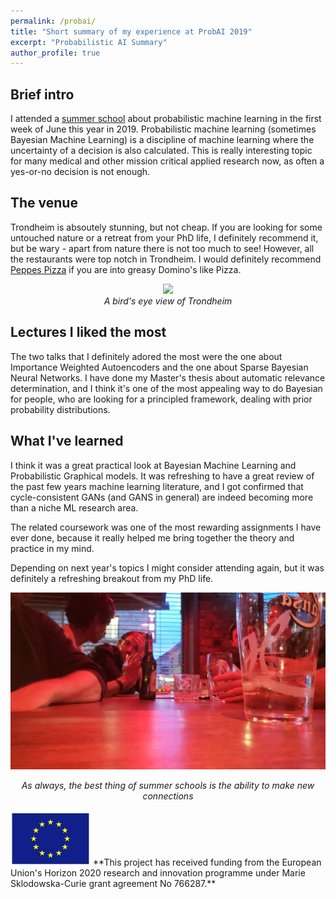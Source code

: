 ```yaml
---
permalink: /probai/
title: "Short summary of my experience at ProbAI 2019"
excerpt: "Probabilistic AI Summary"
author_profile: true
---
```


## Brief intro

I attended a [summer school](https://probabilistic.ai/) about probabilistic machine learning in the
first week of June this year in 2019. Probabilistic machine learning (sometimes
Bayesian Machine Learning) is a discipline of machine learning where the
uncertainty of a decision is also calculated. This is really interesting
topic for many medical and other mission critical applied research now, as often a yes-or-no decision
is not enough.

## The venue

Trondheim is absoutely stunning, but not cheap. If you are looking for
some untouched nature or a retreat from your PhD life, I definitely
recommend it, but be wary - apart from nature there is not too much to see!
However, all the restaurants were top notch in Trondheim. I would definitely
recommend [Peppes Pizza](https://www.peppes.no/desktop/s/frontpage/?0&utm_source=google+my+business&utm_medium=organic&utm_content=trondheim)
if you are into greasy Domino's like Pizza.


<center>
<img src="/images/IMG_0309.jpg" width="700"/>
<br><i>A bird's eye view of Trondheim</i>
</center>

## Lectures I liked the most

The two talks that I definitely adored the most were the one about
Importance Weighted Autoencoders and the one about Sparse Bayesian Neural
Networks. I have done my Master's thesis about automatic relevance determination,
and I think it's one of the most appealing way to do Bayesian for people,
who are looking for a principled framework, dealing with prior probability
distributions.

## What I've learned


I think it was a great practical look at Bayesian Machine Learning and
Probabilistic Graphical models. It was refreshing to have a great review
of the past few years machine learning literature, and I got confirmed that
cycle-consistent GANs (and GANS in general) are indeed becoming more than a niche ML research
area.

The related coursework was one of the most rewarding assignments I have
ever done, because it really helped me bring together the theory and practice
in my mind.

Depending on next year's topics I might consider attending again, but it
was definitely a refreshing breakout from my PhD life.

![](/images/probai_1.jpeg)
<center><i>As always, the best thing of summer schools is the ability to make new connections</i></center>


<br>
<img src="/images/eu_flag.jpeg"/>
**This project has received funding from the European Union's Horizon 2020 research and innovation programme under Marie Sklodowska-Curie grant agreement No 766287.**